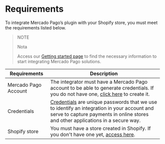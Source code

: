 # Requirements

To integrate Mercado Pago’s plugin with your Shopify store, you must meet the requirements listed below.

> NOTE
>
> Nota
>
> Access our [Getting started page](/developers/en/docs/getting-started) to find the necessary information to start integrating Mercado Pago solutions.

| Requirements | Description |
|---|---|
| Mercado Pago Account | The integrator must have a Mercado Pago account to be able to generate credentials. If you do not have one, [click here](https://www.mercadopago[FAKER][URL][DOMAIN]/hub/registration/landing) to create it. |
| Credentials	 | [Credentials](/developers/en/docs/shopify/additional-content/your-integrations/credentials) are unique passwords that we use to identify an integration in your account and serve to capture payments in online stores and other applications in a secure way. |
| Shopify store | You must have a store created in Shopify. If you don't have one yet, [access here](https://www.shopify.com). |